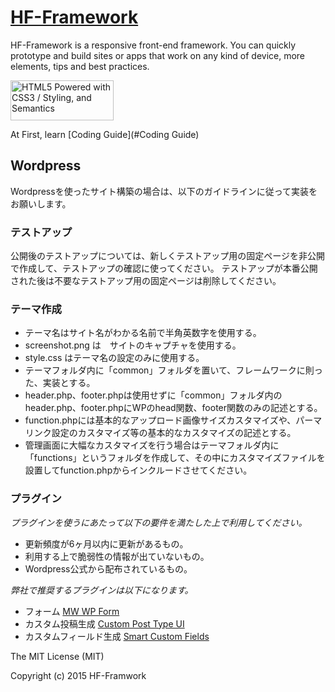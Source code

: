 # [HF-Framework](https://github.com/hanuman6/HF-Framework)
HF-Framework is a responsive front-end framework. You can quickly prototype and build sites or apps that work on any kind of device, more elements, tips and best practices.

<a href="http://www.w3.org/html/logo/">
<img src="http://www.w3.org/html/logo/badge/html5-badge-h-css3-semantics.png" width="165" height="64" alt="HTML5 Powered with CSS3 / Styling, and Semantics" title="HTML5 Powered with CSS3 / Styling, and Semantics">
</a>

At First, learn [Coding Guide](#Coding Guide)

## Wordpress

Wordpressを使ったサイト構築の場合は、以下のガイドラインに従って実装をお願いします。

### テストアップ

公開後のテストアップについては、新しくテストアップ用の固定ページを非公開で作成して、テストアップの確認に使ってください。
テストアップが本番公開された後は不要なテストアップ用の固定ページは削除してください。

### テーマ作成
* テーマ名はサイト名がわかる名前で半角英数字を使用する。
* screenshot.png は　サイトのキャプチャを使用する。
* style.css はテーマ名の設定のみに使用する。
* テーマフォルダ内に「common」フォルダを置いて、フレームワークに則った、実装とする。
* header.php、footer.phpは使用せずに「common」フォルダ内のheader.php、footer.phpにWPのhead関数、footer関数のみの記述とする。
* function.phpには基本的なアップロード画像サイズカスタマイズや、パーマリンク設定のカスタマイズ等の基本的なカスタマイズの記述とする。
* 管理画面に大幅なカスタマイズを行う場合はテーマフォルダ内に「functions」というフォルダを作成して、その中にカスタマイズファイルを設置してfunction.phpからインクルードさせてください。


### プラグイン

*プラグインを使うにあたって以下の要件を満たした上で利用してください。*

* 更新頻度が6ヶ月以内に更新があるもの。
* 利用する上で脆弱性の情報が出ていないもの。
* Wordpress公式から配布されているもの。

*弊社で推奨するプラグインは以下になります。*

* フォーム [MW WP Form](https://ja.wordpress.org/plugins/mw-wp-form/)
* カスタム投稿生成 [Custom Post Type UI](https://wordpress.org/plugins/custom-post-type-ui/)
* カスタムフィールド生成 [Smart Custom Fields](https://ja.wordpress.org/plugins/smart-custom-fields/)


The MIT License (MIT)

Copyright (c) 2015 HF-Framwork

